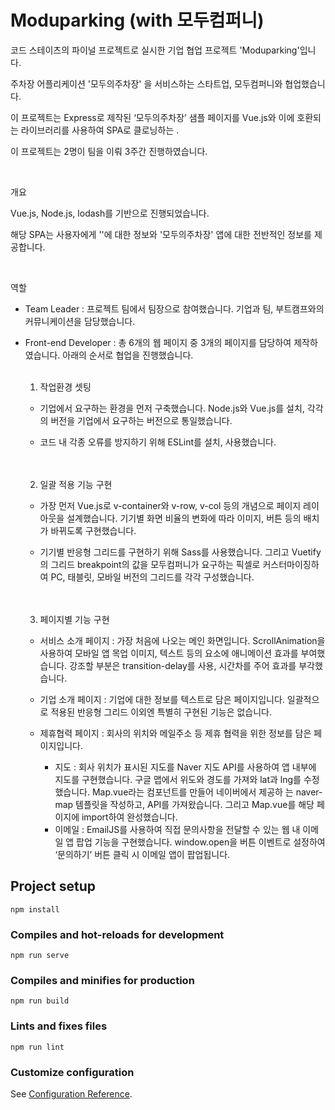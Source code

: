 # Moduparking (with 모두컴퍼니)

코드 스테이츠의 파이널 프로젝트로 실시한 기업 협업 프로젝트 'Moduparking'입니다.

주차장 어플리케이션 '모두의주차장' 을 서비스하는 스타트업, 모두컴퍼니와 협업했습니다.

이 프로젝트는 Express로 제작된 ‘모두의주차장’ 샘플 페이지를 Vue.js와 이에 호환되는 라이브러리를 사용하여 SPA로 클로닝하는 .

이 프로젝트는 2명이 팀을 이뤄 3주간 진행하였습니다.

<br>

개요

Vue.js, Node.js, lodash를 기반으로 진행되었습니다.

해당 SPA는 사용자에게 ''에 대한 정보와 '모두의주차장' 앱에 대한 전반적인 정보를 제공합니다.

<br>

역할

- Team Leader : 프로젝트 팀에서 팀장으로 참여했습니다. 기업과 팀, 부트캠프와의 커뮤니케이션을 담당했습니다.
- Front-end Developer : 총 6개의 웹 페이지 중 3개의 페이지를 담당하여 제작하였습니다. 아래의 순서로 협업을 진행했습니다.

   <br>

   1. 작업환경 셋팅

   - 기업에서 요구하는 환경을 먼저 구축했습니다. Node.js와 Vue.js를 설치, 각각의 버전을 기업에서 요구하는 버전으로 통일했습니다.
   
   - 코드 내 각종 오류를 방지하기 위해 ESLint를 설치, 사용했습니다.

   <br>
   <br>

   2. 일괄 적용 기능 구현

   - 가장 먼저 Vue.js로 v-container와 v-row, v-col 등의 개념으로 페이지 레이아웃을 설계했습니다. 
      기기별 화면 비율의 변화에 따라 이미지, 버튼 등의 배치가 바뀌도록 구현했습니다.

   - 기기별 반응형 그리드를 구현하기 위해 Sass를 사용했습니다. 
      그리고 Vuetify의 그리드 breakpoint의 값을 모두컴퍼니가 요구하는 픽셀로 커스터마이징하여 PC, 태블릿, 모바일 버전의 그리드를 각각 구성했습니다.

   <br>
   <br>

   3. 페이지별 기능 구현

    - 서비스 소개 페이지 : 가장 처음에 나오는 메인 화면입니다. ScrollAnimation을 사용하여 모바일 앱 목업 이미지, 텍스트 등의 요소에 애니메이션 효과를 부여했습니다. 
      강조할 부분은 transition-delay를 사용, 시간차를 주어 효과를 부각했습니다.

    - 기업 소개 페이지 : 기업에 대한 정보를 텍스트로 담은 페이지입니다. 일괄적으로 적용된 반응형 그리드 이외엔 특별히 구현된 기능은 없습니다.

    - 제휴협력 페이지 : 회사의 위치와 메일주소 등 제휴 협력을 위한 정보를 담은 페이지입니다. 
      - 지도 : 회사 위치가 표시된 지도를 Naver 지도 API를 사용하여 앱 내부에 지도를 구현했습니다. 구글 맵에서 위도와 경도를 가져와 lat과 lng를 수정했습니다. Map.vue라는 컴포넌트를 만들어 네이버에서 제공하               는 naver-map 템플릿을 작성하고, API를 가져왔습니다. 그리고 Map.vue를 해당 페이지에 import하여 완성했습니다. 
      - 이메일 : EmailJS를 사용하여 직접 문의사항을 전달할 수 있는 웹 내 이메일 앱 팝업 기능을 구현했습니다. window.open을 버튼 이벤트로 설정하여 ‘문의하기’ 버튼 클릭 시 이메일 앱이 팝업됩니다.



## Project setup
```
npm install
```

### Compiles and hot-reloads for development
```
npm run serve
```

### Compiles and minifies for production
```
npm run build
```

### Lints and fixes files
```
npm run lint
```

### Customize configuration
See [Configuration Reference](https://cli.vuejs.org/config/).
